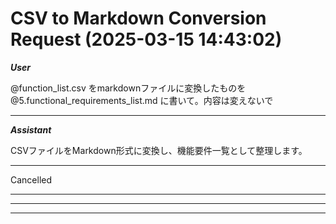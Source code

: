 <!-- Generated by SpecStory -->

# CSV to Markdown Conversion Request (2025-03-15 14:43:02)

_**User**_

@function_list.csv  をmarkdownファイルに変換したものを @5.functional_requirements_list.md に書いて。内容は変えないで

---

_**Assistant**_

CSVファイルをMarkdown形式に変換し、機能要件一覧として整理します。

---

Cancelled

---



---



---

